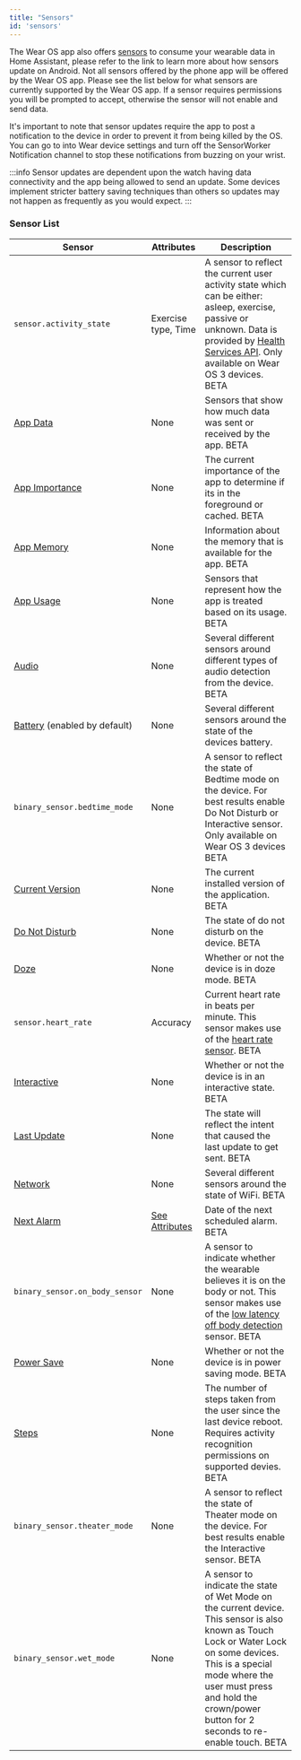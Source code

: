 ```yaml
---
title: "Sensors"
id: 'sensors'
---
```


The Wear OS app also offers [sensors](../core/sensors.md#android-sensors) to consume your wearable data in Home Assistant, please refer to the link to learn more about how sensors update on Android. Not all sensors offered by the phone app will be offered by the Wear OS app. Please see the list below for what sensors are currently supported by the Wear OS app. If a sensor requires permissions you will be prompted to accept, otherwise the sensor will not enable and send data.

It's important to note that sensor updates require the app to post a notification to the device in order to prevent it from being killed by the OS. You can go to into Wear device settings and turn off the SensorWorker Notification channel to stop these notifications from buzzing on your wrist.

:::info
Sensor updates are dependent upon the watch having data connectivity and the app being allowed to send an update. Some devices implement stricter battery saving techniques than others so updates may not happen as frequently as you would expect.
:::

### Sensor List

| Sensor | Attributes | Description |
| --------- | --------- | ----------- |
| `sensor.activity_state` | Exercise type, Time | A sensor to reflect the current user activity state which can be either: asleep, exercise, passive or unknown. Data is provided by [Health Services API](https://developer.android.com/training/wearables/health-services/passive#useractivityinfo). Only available on Wear OS 3 devices. <span class='beta'>BETA</span>  |
| [App Data](../core/sensors.md#app-data-sensors) | None | Sensors that show how much data was sent or received by the app. <span class='beta'>BETA</span> |
| [App Importance](../core/sensors.md#app-importance-sensor) | None | The current importance of the app to determine if its in the foreground or cached. <span class='beta'>BETA</span> |
| [App Memory](../core/sensors.md#app-memory-sensor) | None | Information about the memory that is available for the app. <span class='beta'>BETA</span> |
| [App Usage](../core/sensors.md#app-usage-sensors) | None | Sensors that represent how the app is treated based on its usage. <span class='beta'>BETA</span> |
| [Audio](../core/sensors.md#audio-sensors) | None | Several different sensors around different types of audio detection from the device. <span class='beta'>BETA</span> |
| [Battery](../core/sensors.md#battery-sensors) (enabled by default) | None | Several different sensors around the state of the devices battery. |
| `binary_sensor.bedtime_mode` | None | A sensor to reflect the state of Bedtime mode on the device. For best results enable Do Not Disturb or Interactive sensor. Only available on Wear OS 3 devices <span class='beta'>BETA</span> |
| [Current Version](../core/sensors.md#current-version-sensor) | None | The current installed version of the application. <span class='beta'>BETA</span> |
| [Do Not Disturb](../core/sensors.md#do-not-disturb-sensor) | None | The state of do not disturb on the device. <span class='beta'>BETA</span> |
| [Doze](../core/sensors.md#doze-sensor) | None | Whether or not the device is in doze mode. <span class='beta'>BETA</span> |
| `sensor.heart_rate` | Accuracy | Current heart rate in beats per minute. This sensor makes use of the [heart rate sensor](https://developer.android.com/reference/android/hardware/Sensor#TYPE_HEART_RATE). <span class='beta'>BETA</span> |
| [Interactive](../core/sensors.md#interactive-sensor) | None | Whether or not the device is in an interactive state. <span class='beta'>BETA</span> |
| [Last Update](../core/sensors.md#last-update-trigger-sensor) | None | The state will reflect the intent that caused the last update to get sent. <span class='beta'>BETA</span> |
| [Network](../core/sensors.md#connection-type-sensor) | None | Several different sensors around the state of WiFi. <span class='beta'>BETA</span> |
| [Next Alarm](../core/sensors.md#next-alarm-sensor) | [See Attributes](../core/sensors.md#next-alarm-sensor) | Date of the next scheduled alarm. <span class='beta'>BETA</span> |
| `binary_sensor.on_body_sensor` | None | A sensor to indicate whether the wearable believes it is on the body or not. This sensor makes use of the [low latency off body detection](https://developer.android.com/reference/android/hardware/Sensor#TYPE_LOW_LATENCY_OFFBODY_DETECT) sensor. <span class='beta'>BETA</span> |
| [Power Save](../core/sensors.md#power-save-sensor) | None | Whether or not the device is in power saving mode. <span class='beta'>BETA</span> |
| [Steps](../core//sensors.md#pedometer-sensors) | None | The number of steps taken from the user since the last device reboot. Requires activity recognition permissions on supported devies. <span class='beta'>BETA</span> |
| `binary_sensor.theater_mode` | None | A sensor to reflect the state of Theater mode on the device. For best results enable the Interactive sensor. <span class='beta'>BETA</span> |
| `binary_sensor.wet_mode` | None | A sensor to indicate the state of Wet Mode on the current device. This sensor is also known as Touch Lock or Water Lock on some devices. This is a special mode where the user must press and hold the crown/power button for 2 seconds to re-enable touch. <span class='beta'>BETA</span> |
